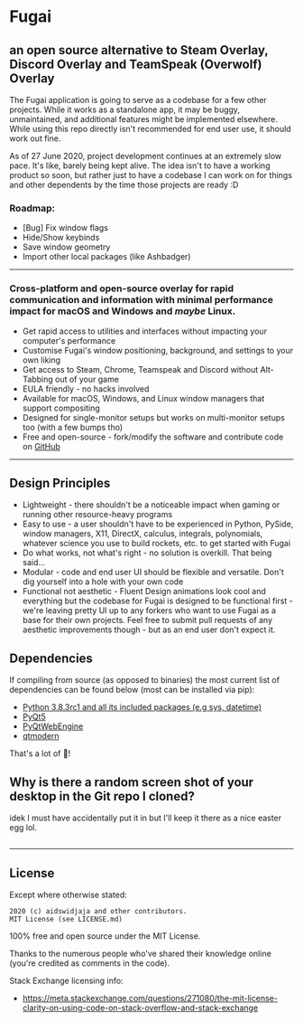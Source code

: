 # Fugai
## an open source alternative to Steam Overlay, Discord Overlay and TeamSpeak (Overwolf) Overlay

The Fugai application is going to serve as a codebase for a few other projects. While it works as a standalone app, it may be buggy, unmaintained, and additional features might be implemented elsewhere. While using this repo directly isn't recommended for end user use, it should work out fine.

As of 27 June 2020, project development continues at an extremely slow pace. It's like, barely being kept alive. The idea isn't to have a working product so soon, but rather just to have a codebase I can work on for things and other dependents by the time those projects are ready :D

### Roadmap:
- [Bug] Fix window flags
- Hide/Show keybinds
- Save window geometry
- Import other local packages (like Ashbadger)

***

### Cross-platform and open-source overlay for rapid communication and information with minimal performance impact for macOS and Windows and _maybe_ Linux.

- Get rapid access to utilities and interfaces without impacting your computer's performance
- Customise Fugai's window positioning, background, and settings to your own liking
- Get access to Steam, Chrome, Teamspeak and Discord without Alt-Tabbing out of your game
- EULA friendly - no hacks involved
- Available for macOS, Windows, and Linux window managers that support compositing
- Designed for single-monitor setups but works on multi-monitor setups too (with a few bumps tho)
- Free and open-source - fork/modify the software and contribute code on [GitHub](https://github.com/aidswidjaja/fugai)

***

## Design Principles

- Lightweight - there shouldn't be a noticeable impact when gaming or running other resource-heavy programs
- Easy to use - a user shouldn't have to be experienced in Python, PySide, window managers, X11, DirectX, calculus, integrals, polynomials, whatever science you use to build rockets, etc. to get started with Fugai
- Do what works, not what's right - no solution is overkill. That being said...
- Modular - code and end user UI should be flexible and versatile. Don't dig yourself into a hole with your own code
- Functional not aesthetic - Fluent Design animations look cool and everything but the codebase for Fugai is designed to be functional first - we're leaving pretty UI up to any forkers who want to use Fugai as a base for their own projects. Feel free to submit pull requests of any aesthetic improvements though - but as an end user don't expect it. 

## Dependencies

If compiling from source (as opposed to binaries) the most current list of dependencies can be found below (most can be installed via pip):
- [Python 3.8.3rc1 and all its included packages (e.g sys, datetime)](https://www.python.org/)
- [PyQt5](https://pypi.org/project/PyQt5/)
- [PyQtWebEngine](https://pypi.org/project/PyQtWebEngine/)
- [qtmodern](https://github.com/gmarull/qtmodern)

That's a lot of 🥧!

## Why is there a random screen shot of your desktop in the Git repo I cloned?

idek I must have accidentally put it in but I'll keep it there as a nice easter egg lol.

## 

***

## License

Except where otherwise stated:

```
2020 (c) aidswidjaja and other contributors.
MIT License (see LICENSE.md)
```

100% free and open source under the MIT License.

Thanks to the numerous people who've shared their knowledge online (you're credited as comments in the code). 

Stack Exchange licensing info:
- https://meta.stackexchange.com/questions/271080/the-mit-license-clarity-on-using-code-on-stack-overflow-and-stack-exchange